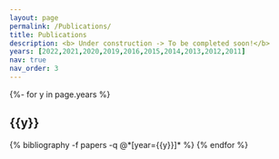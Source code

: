 ```yaml
---
layout: page
permalink: /Publications/
title: Publications
description: <b> Under construction -> To be completed soon!</b>
years: [2022,2021,2020,2019,2016,2015,2014,2013,2012,2011]
nav: true
nav_order: 3
---
```

<!-- _pages/publications.md -->
<div class="publications">

{%- for y in page.years %}
  <h2 class="year">{{y}}</h2>
  {% bibliography -f papers -q @*[year={{y}}]* %}
{% endfor %}

</div>
